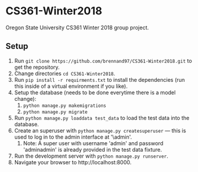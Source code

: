 # CS361-Winter2018
Oregon State University CS361 Winter 2018 group project.

## Setup
1. Run `git clone https://github.com/brennand97/CS361-Winter2018.git` to get the repository.
2. Change directories `cd CS361-Winter2018`.
3. Run `pip install -r requirments.txt` to install the dependencies (run this inside of a virtual environment if you like).
4. Setup the database (needs to be done everytime there is a model change):
    1. `python manage.py makemigrations`
    2. `python manage.py migrate`
5. Run `python manage.py loaddata test_data` to load the test data into the database.
6. Create an superuser with `python manage.py createsuperuser` &mdash; this is used to log in to the admin interface at '\admin'.
    1. Note: A super user with username 'admin' and password 'adminadmin' is already provided in the test data fixture.
7. Run the development server with `python manage.py runserver`.
8. Navigate your browser to http://localhost:8000.
